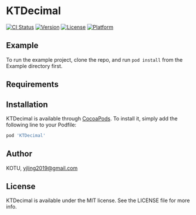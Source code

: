 # KTDecimal

[![CI Status](https://img.shields.io/travis/yjling2019@gmail.com/KTDecimal.svg?style=flat)](https://travis-ci.org/yjling2019@gmail.com/KTDecimal)
[![Version](https://img.shields.io/cocoapods/v/KTDecimal.svg?style=flat)](https://cocoapods.org/pods/KTDecimal)
[![License](https://img.shields.io/cocoapods/l/KTDecimal.svg?style=flat)](https://cocoapods.org/pods/KTDecimal)
[![Platform](https://img.shields.io/cocoapods/p/KTDecimal.svg?style=flat)](https://cocoapods.org/pods/KTDecimal)

## Example

To run the example project, clone the repo, and run `pod install` from the Example directory first.

## Requirements

## Installation

KTDecimal is available through [CocoaPods](https://cocoapods.org). To install
it, simply add the following line to your Podfile:

```ruby
pod 'KTDecimal'
```

## Author

KOTU, yjling2019@gmail.com

## License

KTDecimal is available under the MIT license. See the LICENSE file for more info.
